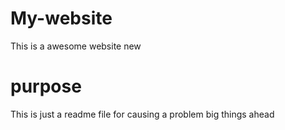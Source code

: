 # My-website

This is a awesome website new

# purpose

This is just a readme file for causing a problem big things ahead
